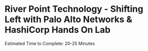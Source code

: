 # River Point Technology - Shifting Left with Palo Alto Networks & HashiCorp Hands On Lab

Estimated Time to Complete:
20-25 Minutes

